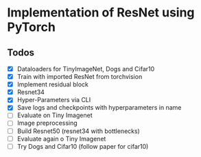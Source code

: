 # Implementation of ResNet using PyTorch

## Todos
- [x] Dataloaders for TinyImageNet, Dogs and Cifar10
- [x] Train with imported ResNet from torchvision
- [x] Implement residual block
- [x] Resnet34
- [x] Hyper-Parameters via CLI
- [x] Save logs and checkpoints with hyperparameters in name
- [ ] Evaluate on Tiny Imagenet
- [ ] Image preprocessing
- [ ] Build Resnet50 (resnet34 with bottlenecks)
- [ ] Evaluate again o Tiny Imagenet
- [ ] Try Dogs and Cifar10 (follow paper for cifar10)
